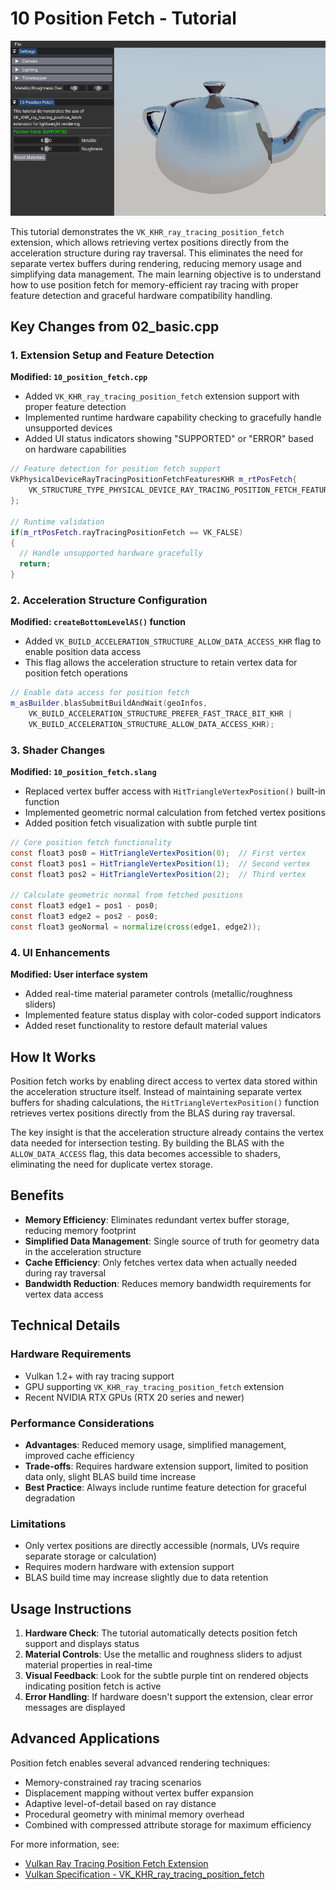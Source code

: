 # 10 Position Fetch - Tutorial

![](/docs/images/10.png)

This tutorial demonstrates the `VK_KHR_ray_tracing_position_fetch` extension, which allows retrieving vertex positions directly from the acceleration structure during ray traversal. This eliminates the need for separate vertex buffers during rendering, reducing memory usage and simplifying data management. The main learning objective is to understand how to use position fetch for memory-efficient ray tracing with proper feature detection and graceful hardware compatibility handling.

## Key Changes from 02_basic.cpp

### 1. Extension Setup and Feature Detection
**Modified: `10_position_fetch.cpp`**
- Added `VK_KHR_ray_tracing_position_fetch` extension support with proper feature detection
- Implemented runtime hardware capability checking to gracefully handle unsupported devices
- Added UI status indicators showing "SUPPORTED" or "ERROR" based on hardware capabilities

```cpp
// Feature detection for position fetch support
VkPhysicalDeviceRayTracingPositionFetchFeaturesKHR m_rtPosFetch{
    VK_STRUCTURE_TYPE_PHYSICAL_DEVICE_RAY_TRACING_POSITION_FETCH_FEATURES_KHR
};

// Runtime validation
if(m_rtPosFetch.rayTracingPositionFetch == VK_FALSE)
{
  // Handle unsupported hardware gracefully
  return;
}
```

### 2. Acceleration Structure Configuration
**Modified: `createBottomLevelAS()` function**
- Added `VK_BUILD_ACCELERATION_STRUCTURE_ALLOW_DATA_ACCESS_KHR` flag to enable position data access
- This flag allows the acceleration structure to retain vertex data for position fetch operations

```cpp
// Enable data access for position fetch
m_asBuilder.blasSubmitBuildAndWait(geoInfos, 
    VK_BUILD_ACCELERATION_STRUCTURE_PREFER_FAST_TRACE_BIT_KHR |
    VK_BUILD_ACCELERATION_STRUCTURE_ALLOW_DATA_ACCESS_KHR);
```

### 3. Shader Changes
**Modified: `10_position_fetch.slang`**
- Replaced vertex buffer access with `HitTriangleVertexPosition()` built-in function
- Implemented geometric normal calculation from fetched vertex positions
- Added position fetch visualization with subtle purple tint

```glsl
// Core position fetch functionality
const float3 pos0 = HitTriangleVertexPosition(0);  // First vertex
const float3 pos1 = HitTriangleVertexPosition(1);  // Second vertex  
const float3 pos2 = HitTriangleVertexPosition(2);  // Third vertex

// Calculate geometric normal from fetched positions
const float3 edge1 = pos1 - pos0;
const float3 edge2 = pos2 - pos0;
const float3 geoNormal = normalize(cross(edge1, edge2));
```

### 4. UI Enhancements
**Modified: User interface system**
- Added real-time material parameter controls (metallic/roughness sliders)
- Implemented feature status display with color-coded support indicators
- Added reset functionality to restore default material values

## How It Works

Position fetch works by enabling direct access to vertex data stored within the acceleration structure itself. Instead of maintaining separate vertex buffers for shading calculations, the `HitTriangleVertexPosition()` function retrieves vertex positions directly from the BLAS during ray traversal.

The key insight is that the acceleration structure already contains the vertex data needed for intersection testing. By building the BLAS with the `ALLOW_DATA_ACCESS` flag, this data becomes accessible to shaders, eliminating the need for duplicate vertex storage.

## Benefits

- **Memory Efficiency**: Eliminates redundant vertex buffer storage, reducing memory footprint
- **Simplified Data Management**: Single source of truth for geometry data in the acceleration structure
- **Cache Efficiency**: Only fetches vertex data when actually needed during ray traversal
- **Bandwidth Reduction**: Reduces memory bandwidth requirements for vertex data access

## Technical Details

### Hardware Requirements
- Vulkan 1.2+ with ray tracing support
- GPU supporting `VK_KHR_ray_tracing_position_fetch` extension
- Recent NVIDIA RTX GPUs (RTX 20 series and newer)

### Performance Considerations
- **Advantages**: Reduced memory usage, simplified management, improved cache efficiency
- **Trade-offs**: Requires hardware extension support, limited to position data only, slight BLAS build time increase
- **Best Practice**: Always include runtime feature detection for graceful degradation

### Limitations
- Only vertex positions are directly accessible (normals, UVs require separate storage or calculation)
- Requires modern hardware with extension support
- BLAS build time may increase slightly due to data retention

## Usage Instructions

1. **Hardware Check**: The tutorial automatically detects position fetch support and displays status
2. **Material Controls**: Use the metallic and roughness sliders to adjust material properties in real-time
3. **Visual Feedback**: Look for the subtle purple tint on rendered objects indicating position fetch is active
4. **Error Handling**: If hardware doesn't support the extension, clear error messages are displayed

## Advanced Applications

Position fetch enables several advanced rendering techniques:
- Memory-constrained ray tracing scenarios
- Displacement mapping without vertex buffer expansion
- Adaptive level-of-detail based on ray distance
- Procedural geometry with minimal memory overhead
- Combined with compressed attribute storage for maximum efficiency

For more information, see:
- [Vulkan Ray Tracing Position Fetch Extension](https://www.khronos.org/blog/introducing-vulkan-ray-tracing-position-fetch-extension)
- [Vulkan Specification - VK_KHR_ray_tracing_position_fetch](https://registry.khronos.org/vulkan/specs/1.3-extensions/man/html/VK_KHR_ray_tracing_position_fetch.html)

